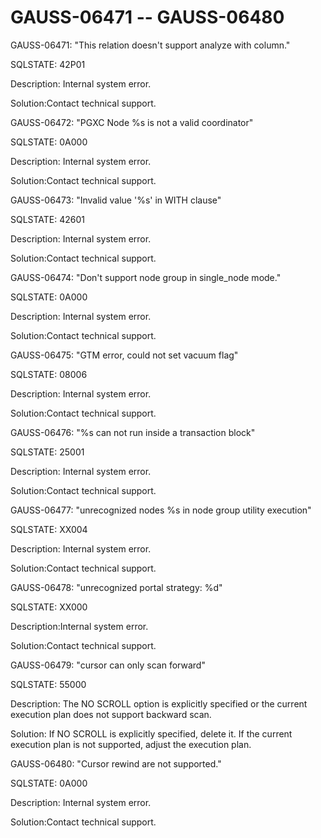 # GAUSS-06471 -- GAUSS-06480<a name="EN-US_TOPIC_0302073611"></a>

GAUSS-06471: "This relation doesn't support analyze with column."

SQLSTATE: 42P01

Description: Internal system error.

Solution:Contact technical support.

GAUSS-06472: "PGXC Node %s is not a valid coordinator"

SQLSTATE: 0A000

Description: Internal system error.

Solution:Contact technical support.

GAUSS-06473: "Invalid value '%s' in WITH clause"

SQLSTATE: 42601

Description: Internal system error.

Solution:Contact technical support.

GAUSS-06474: "Don't support node group in single\_node mode."

SQLSTATE: 0A000

Description: Internal system error.

Solution:Contact technical support.

GAUSS-06475: "GTM error, could not set vacuum flag"

SQLSTATE: 08006

Description: Internal system error.

Solution:Contact technical support.

GAUSS-06476: "%s can not run inside a transaction block"

SQLSTATE: 25001

Description: Internal system error.

Solution:Contact technical support.

GAUSS-06477: "unrecognized nodes %s in node group utility execution"

SQLSTATE: XX004

Description: Internal system error.

Solution:Contact technical support.

GAUSS-06478: "unrecognized portal strategy: %d"

SQLSTATE: XX000

Description:Internal system error.

Solution:Contact technical support.

GAUSS-06479: "cursor can only scan forward"

SQLSTATE: 55000

Description: The NO SCROLL option is explicitly specified or the current execution plan does not support backward scan.

Solution: If NO SCROLL is explicitly specified, delete it. If the current execution plan is not supported, adjust the execution plan.

GAUSS-06480: "Cursor rewind are not supported."

SQLSTATE: 0A000

Description: Internal system error.

Solution:Contact technical support.

